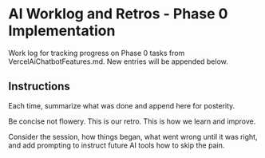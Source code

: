 # AI Worklog and Retros - Phase 0 Implementation

Work log for tracking progress on Phase 0 tasks from VercelAiChatbotFeatures.md. New entries will be appended below.

## Instructions

Each time, summarize what was done and append here for posterity.

Be concise not flowery. This is our retro. This is how we learn and improve.

Consider the session, how things began, what went wrong until it was right, and add prompting to instruct future AI tools how to skip the pain.

